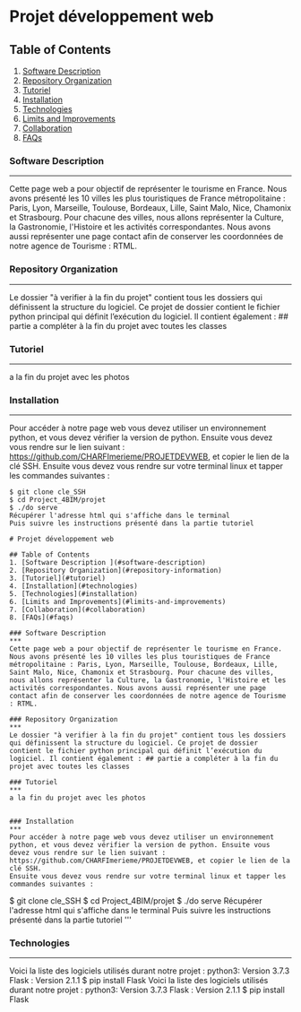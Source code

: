 # Projet développement web 

## Table of Contents
1. [Software Description ](#software-description)
2. [Repository Organization](#repository-information)
3. [Tutoriel](#tutoriel)
4. [Installation](#technologies)
5. [Technologies](#installation)
6. [Limits and Improvements](#limits-and-improvements)
7. [Collaboration](#collaboration)
8. [FAQs](#faqs)

### Software Description
***
Cette page web a pour objectif de représenter le tourisme en France. Nous avons présenté les 10 villes les plus touristiques de France métropolitaine : Paris, Lyon, Marseille, Toulouse, Bordeaux, Lille, Saint Malo, Nice, Chamonix et Strasbourg. Pour chacune des villes, nous allons représenter la Culture, la Gastronomie, l'Histoire et les activités correspondantes. Nous avons aussi représenter une page contact afin de conserver les coordonnées de notre agence de Tourisme : RTML.  

### Repository Organization
*** 
Le dossier "à verifier à la fin du projet" contient tous les dossiers qui définissent la structure du logiciel. Ce projet de dossier contient le fichier python principal qui définit l’exécution du logiciel. Il contient également : ## partie a compléter à la fin du projet avec toutes les classes 

### Tutoriel
***
a la fin du projet avec les photos 


### Installation
***
Pour accéder à notre page web vous devez utiliser un environnement python, et vous devez vérifier la version de python. Ensuite vous devez vous rendre sur le lien suivant : https://github.com/CHARFImerieme/PROJETDEVWEB, et copier le lien de la clé SSH.
Ensuite vous devez vous rendre sur votre terminal linux et tapper les commandes suivantes :   
```
$ git clone cle_SSH
$ cd Project_4BIM/projet
$ ./do serve 
Récupérer l'adresse html qui s'affiche dans le terminal
Puis suivre les instructions présenté dans la partie tutoriel 

# Projet développement web 

## Table of Contents
1. [Software Description ](#software-description)
2. [Repository Organization](#repository-information)
3. [Tutoriel](#tutoriel)
4. [Installation](#technologies)
5. [Technologies](#installation)
6. [Limits and Improvements](#limits-and-improvements)
7. [Collaboration](#collaboration)
8. [FAQs](#faqs)

### Software Description
***
Cette page web a pour objectif de représenter le tourisme en France. Nous avons présenté les 10 villes les plus touristiques de France métropolitaine : Paris, Lyon, Marseille, Toulouse, Bordeaux, Lille, Saint Malo, Nice, Chamonix et Strasbourg. Pour chacune des villes, nous allons représenter la Culture, la Gastronomie, l'Histoire et les activités correspondantes. Nous avons aussi représenter une page contact afin de conserver les coordonnées de notre agence de Tourisme : RTML.  

### Repository Organization
*** 
Le dossier "à verifier à la fin du projet" contient tous les dossiers qui définissent la structure du logiciel. Ce projet de dossier contient le fichier python principal qui définit l’exécution du logiciel. Il contient également : ## partie a compléter à la fin du projet avec toutes les classes 

### Tutoriel
***
a la fin du projet avec les photos 


### Installation
***
Pour accéder à notre page web vous devez utiliser un environnement python, et vous devez vérifier la version de python. Ensuite vous devez vous rendre sur le lien suivant : https://github.com/CHARFImerieme/PROJETDEVWEB, et copier le lien de la clé SSH.
Ensuite vous devez vous rendre sur votre terminal linux et tapper les commandes suivantes :   
```
$ git clone cle_SSH
$ cd Project_4BIM/projet
$ ./do serve 
Récupérer l'adresse html qui s'affiche dans le terminal
Puis suivre les instructions présenté dans la partie tutoriel 
'''
### Technologies 
***
Voici la liste des logiciels utilisés durant notre projet : 
python3: Version 3.7.3
Flask : Version  2.1.1 $ pip install Flask 
Voici la liste des logiciels utilisés durant notre projet : 
python3: Version 3.7.3
Flask : Version  2.1.1 $ pip install Flask 
